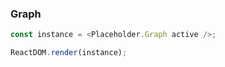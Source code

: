 ### Graph

<!--start-code-->

```js
const instance = <Placeholder.Graph active />;

ReactDOM.render(instance);
```

<!--end-code-->
